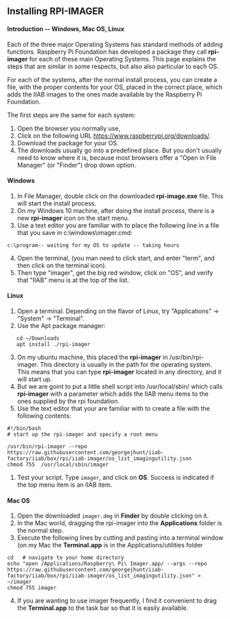 ## Installing RPI-IMAGER
#### Introduction -- Windows, Mac OS, Linux
Each of the three major Operating Systems has standard methods of adding functions. Raspberry Pi Foundation has developed a package they call **rpi-imager** for each of these main Operating Systems. This page explains the steps that are similar in some respects, but also also particular to each OS.

For each of the systems, after the normal install process, you can create a file, with the proper contents for your OS, placed in the correct place, which adds the IIAB images to the ones made available by the Raspberry Pi Foundation.

The first steps are the same for each system:
   
1. Open the browser you normally use,
1. Click on the following URL https://www.raspberrypi.org/downloads/.
1. Download the package for your OS.
1. The downloads usually go into a predefined place. But you don't usually need to know where it is, because most browsers offer a "Open in File Manager" (or "Finder") drop down option.
 
#### Windows

1. In File Manager, double click on the downloaded **rpi-image.exe** file. This will start the install process.
1. On my Windows 10 machine, after doing the install process, there is a new **rpi-imager** icon on the start menu. 
1. Use a text editor you are familiar with to place the following line in a file that you save in c:\windows\imager.cmd:
```
c:\program-- waiting for my OS to update -- taking hours
```
4. Open the terminal, (you man need to click start, and enter "term", and then click on the terminal icon).
4. Then type "imager", get the big red window, click on "OS", and verify that "IIAB" menu is at the top of the list.

#### Linux
 
 1. Open a terminal. Depending on the flavor of Linux, try "Applications" -> "System" -> "Terminal".
 2. Use the Apt package manager:
 ``` 
    cd ~/Downloads
    apt install ./rpi-imager
 ```
 3. On my ubuntu machine, this placed the **rpi-imager** in /usr/bin/rpi-imager. This directory is usually in the path for the operating system. This means that you can type **rpi-imager** located in any directory, and it will start up.
 4. But we are goint to put a little shell script into /usr/local/sbin/ which calls **rpi-imager** with a parameter which adds the IIAB menu items to the ones supplied by the rpi foundation.
 4. Use the text editor that your are familiar with to create a file with the following contents:
 ```
#!/bin/bash
# start up the rpi-imager and specify a root menu

 /usr/bin/rpi-imager --repo https://raw.githubusercontent.com/georgejhunt/iiab-factory/iiab/box/rpi/iiab-imager/os_list_imagingutility.json
chmod 755  /usr/local/sbin/imager
```
1. Test your script. Type ```imager```, and click on **OS**. Success is indicated if the top menu item is an IIAB item.

#### Mac OS

1. Open the downloaded ```imager.dmg``` in **Finder** by double clicking on it.
1. In the Mac world, dragging the rpi-imager into the **Applications** folder is the normal step.
1. Execute the following lines by cutting and pasting into a terminal window (on my Mac the **Terminal.app** is in the Applications/utilities folder
```
cd   # navigate to your home directory
echo "open /Applications/Raspberry\ Pi\ Imager.app/ --args --repo  https://raw.githubusercontent.com/georgejhunt/iiab-factory/iiab/box/rpi/iiab-imager/os_list_imagingutility.json" > ~/imager
chmod 755 imager
```
4. If you are wanting to use imager frequently, I find it convenient to drag the **Terminal.app** to the task bar so that it is easily available.
